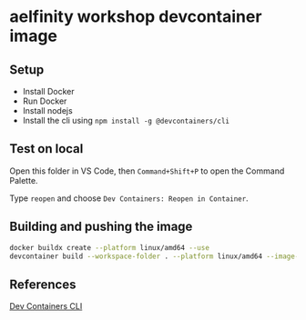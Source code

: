 # aelfinity workshop devcontainer image

## Setup

- Install Docker
- Run Docker
- Install nodejs
- Install the cli using `npm install -g @devcontainers/cli`

## Test on local

Open this folder in VS Code, then `Command+Shift+P` to open the Command Palette.

Type `reopen` and choose `Dev Containers: Reopen in Container`.

## Building and pushing the image

```bash
docker buildx create --platform linux/amd64 --use
devcontainer build --workspace-folder . --platform linux/amd64 --image-name yongenaelf/aelfinity-workshop --push false
```

## References

[Dev Containers CLI](https://github.com/devcontainers/cli)
